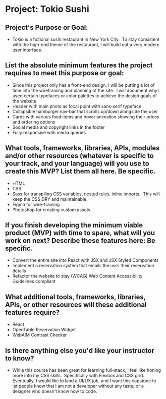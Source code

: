 # Project: Tokio Sushi

## Project's Purpose or Goal:
* Tokio is a fictional sushi restaurant in New York City.  To stay consistent with the high-end theme of the restaurant, I will build out a very modern user interface.  

## List the absolute minimum features the project requires to meet this purpose or goal:

* Since this project only has a front-end design, I will be putting a lot of time into the wireframing and planning of the site.  I will document why I used certain typefaces or color palettes to achieve the design goals of the website.  
* Header with main photo as focal point with sans-serif typeface 
* Collapsible hamburger nav-bar that scrolls up/down alongside the user
* Cards with various food items and hover animation showing their prices and ordering options
* Social media and copyright links in the footer
* Fully responsive with media queries 

## What tools, frameworks, libraries, APIs, modules and/or other resources (whatever is specific to your track, and your language) will you use to create this MVP? List them all here. Be specific.

* HTML
* CSS
* Sass for transpiling CSS variables, nested rules, inline imports.  This will keep the CSS DRY and maintainable. 
* Figma for wire-framing
* Photoshop for creating custom assets

## If you finish developing the minimum viable product (MVP) with time to spare, what will you work on next? Describe these features here: Be specific.

* Convert the entire site into React with JSX and JSX Styled Components
* Implement a reservation system that emails the user their reservation details
* Refactor the website to stay (WCAG) Web Content Accessibility Guidelines compliant

## What additional tools, frameworks, libraries, APIs, or other resources will these additional features require?

* React
* OpenTable Reservation Widget
* WebAIM Contrast Checker

## Is there anything else you'd like your instructor to know?

* While this course has been great for learning full-stack, I feel like honing more into my CSS skills.  Specifically with Flexbox and CSS grid.  Eventually, I would like to land a UI/UX job, and I want this capstone to let people know that I am not a developer without any taste, or a designer who doesn't know how to code. 
